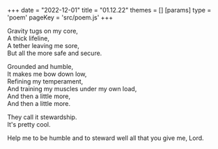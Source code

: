 +++
date = "2022-12-01"
title = "01.12.22"
themes = []
[params]
  type = 'poem'
  pageKey = 'src/poem.js'
+++

Gravity tugs on my core,  
A thick lifeline,  
A tether leaving me sore,  
But all the more safe and secure.  
  
Grounded and humble,  
It makes me bow down low,  
Refining my temperament,  
And training my muscles under my own load,  
And then a little more,  
And then a little more.  
  
They call it stewardship.  
It's pretty cool.  
  
Help me to be humble and to steward well all that you give me, Lord.
